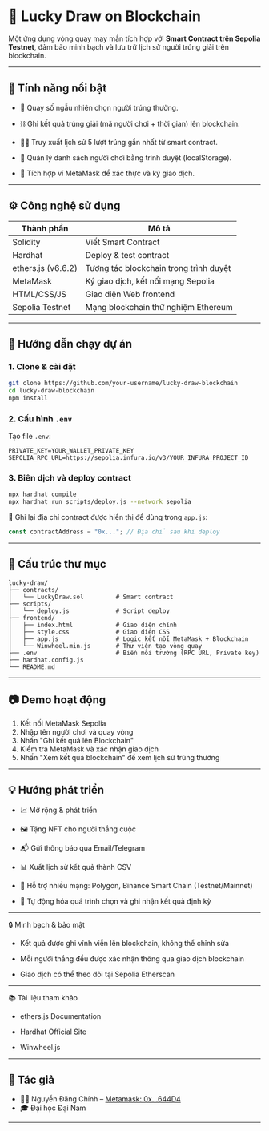 
# 🎡 Lucky Draw on Blockchain

Một ứng dụng vòng quay may mắn tích hợp với **Smart Contract trên Sepolia Testnet**, đảm bảo minh bạch và lưu trữ lịch sử người trúng giải trên blockchain.

---

## 🚀 Tính năng nổi bật

- 🔄 Quay số ngẫu nhiên chọn người trúng thưởng.

- ⛓️ Ghi kết quả trúng giải (mã người chơi + thời gian) lên blockchain.

- 🕵️‍♂️ Truy xuất lịch sử 5 lượt trúng gần nhất từ smart contract.

- 💾 Quản lý danh sách người chơi bằng trình duyệt (localStorage).

- 🔐 Tích hợp ví MetaMask để xác thực và ký giao dịch.

---

## ⚙️ Công nghệ sử dụng

| Thành phần         | Mô tả                                     |
|--------------------|--------------------------------------------|
| Solidity           | Viết Smart Contract                       |
| Hardhat            | Deploy & test contract                    |
| ethers.js (v6.6.2) | Tương tác blockchain trong trình duyệt    |
| MetaMask           | Ký giao dịch, kết nối mạng Sepolia       |
| HTML/CSS/JS        | Giao diện Web frontend                    |
| Sepolia Testnet    | Mạng blockchain thử nghiệm Ethereum       |

---

## 🚀 Hướng dẫn chạy dự án

### 1. Clone & cài đặt
```bash
git clone https://github.com/your-username/lucky-draw-blockchain
cd lucky-draw-blockchain
npm install
```

### 2. Cấu hình `.env`
Tạo file `.env`:
```env
PRIVATE_KEY=YOUR_WALLET_PRIVATE_KEY
SEPOLIA_RPC_URL=https://sepolia.infura.io/v3/YOUR_INFURA_PROJECT_ID
```

### 3. Biên dịch và deploy contract
```bash
npx hardhat compile
npx hardhat run scripts/deploy.js --network sepolia
```

📌 Ghi lại địa chỉ contract được hiển thị để dùng trong `app.js`:
```js
const contractAddress = "0x..."; // Địa chỉ sau khi deploy
```

---

## 🧠 Cấu trúc thư mục

```
lucky-draw/
├── contracts/
│   └── LuckyDraw.sol         # Smart contract
├── scripts/
│   └── deploy.js             # Script deploy
├── frontend/
│   ├── index.html            # Giao diện chính
│   ├── style.css             # Giao diện CSS
│   ├── app.js                # Logic kết nối MetaMask + Blockchain
│   └── Winwheel.min.js       # Thư viện tạo vòng quay
├── .env                      # Biến môi trường (RPC URL, Private key)
├── hardhat.config.js
└── README.md
```

---

## 📷 Demo hoạt động

1. Kết nối MetaMask Sepolia
2. Nhập tên người chơi và quay vòng
3. Nhấn "Ghi kết quả lên Blockchain"
4. Kiểm tra MetaMask và xác nhận giao dịch
5. Nhấn "Xem kết quả blockchain" để xem lịch sử trúng thưởng

---

## 💡 Hướng phát triển

- 📈 Mở rộng & phát triển

- 🖼️ Tặng NFT cho người thắng cuộc

- 📬 Gửi thông báo qua Email/Telegram

- 📊 Xuất lịch sử kết quả thành CSV

- 🔗 Hỗ trợ nhiều mạng: Polygon, Binance Smart Chain (Testnet/Mainnet)

- 🎯 Tự động hóa quá trình chọn và ghi nhận kết quả định kỳ

---

🔒 Minh bạch & bảo mật

- Kết quả được ghi vĩnh viễn lên blockchain, không thể chỉnh sửa

- Mỗi người thắng đều được xác nhận thông qua giao dịch blockchain

- Giao dịch có thể theo dõi tại Sepolia Etherscan

---

📚 Tài liệu tham khảo

- ethers.js Documentation

- Hardhat Official Site

- Winwheel.js

---

## 👤 Tác giả

- 👨‍💻 Nguyễn Đăng Chính – [Metamask: 0x...644D4](https://sepolia.etherscan.io/address/0x...)
- 🎓 Đại học Đại Nam


---

